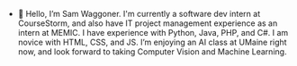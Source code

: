 - 👋 Hello, I’m Sam Waggoner. I'm currently a software dev intern at CourseStorm, and also have IT project management experience as an intern at MEMIC. I have experience with Python, Java, PHP, and C#. I am novice with HTML, CSS, and JS. I’m enjoying an AI class at UMaine right now, and look forward to taking Computer Vision and Machine Learning.

<!---
SamWaggoner/SamWaggoner is a ✨ special ✨ repository because its `README.md` (this file) appears on your GitHub profile.
You can click the Preview link to take a look at your changes.
--->
